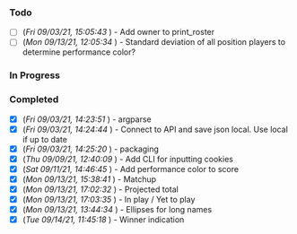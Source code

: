 ### Todo
- [ ] (_Fri 09/03/21, 15:05:43_ ) - Add owner to print_roster
- [ ] (_Mon 09/13/21, 12:05:34_ ) - Standard deviation of all position players to determine performance color?

### In Progress
### Completed
- [x] (_Fri 09/03/21, 14:23:51_ ) - argparse
- [x] (_Fri 09/03/21, 14:24:44_ ) - Connect to API and save json local. Use local if up to date
- [x] (_Fri 09/03/21, 14:25:20_ ) - packaging
- [x] (_Thu 09/09/21, 12:40:09_ ) - Add CLI for inputting cookies
- [x] (_Sat 09/11/21, 14:46:45_ ) - Add performance color to score
- [x] (_Mon 09/13/21, 15:38:41_ ) - Matchup
- [x] (_Mon 09/13/21, 17:02:32_ ) - Projected total
- [x] (_Mon 09/13/21, 17:03:35_ ) - In play / Yet to play
- [x] (_Mon 09/13/21, 13:44:34_ ) - Ellipses for long names
- [x] (_Tue 09/14/21, 11:45:18_ ) - Winner indication
